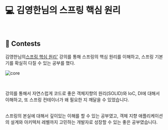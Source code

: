 # :computer: 김영한님의 스프링 핵심 원리
</br>

## :page_facing_up: Contests

김영한님의[스프링 핵심 원리'](https://www.inflearn.com/course/%EC%8A%A4%ED%94%84%EB%A7%81-%ED%95%B5%EC%8B%AC-%EC%9B%90%EB%A6%AC-%EA%B8%B0%EB%B3%B8%ED%8E%B8) 강의를 통해 스프링의 핵심 원리를 이해하고, 스프링 기본기를 확실히 다질 수 있는 공부를 했다.

![core](https://github.com/TrakkerTeam/trakker/assets/117561565/1c4e2537-a876-498d-855d-61bbb0020fa2)

<br>

강의를 통해서 자연스럽게 코드로 좋은 객체지향의 원리(SOLID)와 IoC, DI에 대해서 이해하고, 또 스프링 컨테이너가 왜 필요한 지 깨달을 수 있었습니다.
<br><br>

스프링의 본실에 대해서 깊이있는 이해를 할 수 있는 공부였고, 객체 지향 애플리케이션의 설계와 아키텍처 레벨까지 고민하는 개발자로 성장할 수 있는 좋은 공부였습니다.


</br>

